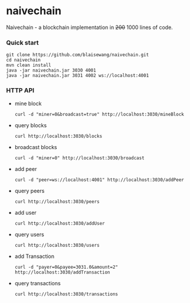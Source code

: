 # naivechain
Naivechain - a blockchain implementation in ~~200~~ 1000 lines of code.

### Quick start
```
git clone https://github.com/blaisewang/naivechain.git
cd naivechain
mvn clean install
java -jar naivechain.jar 3030 4001
java -jar naivechain.jar 3031 4002 ws://localhost:4001
```


### HTTP API

- mine block

  ```
  curl -d "miner=0&broadcast=true" http://localhost:3030/mineBlock
  ```

- query blocks

  ```
  curl http://localhost:3030/blocks
  ```
  
- broadcast blocks

  ```
  curl -d "miner=0" http://localhost:3030/broadcast
  ```

- add peer

  ```
  curl -d "peer=ws://localhost:4001" http://localhost:3030/addPeer
  ```

- query peers

  ```
  curl http://localhost:3030/peers
  ```
  
- add user

  ```
  curl http://localhost:3030/addUser
  ```

- query users

  ```
  curl http://localhost:3030/users
  ```
  
- add Transaction

  ```
  curl -d "payer=0&payee=3031.0&amount=2" http://localhost:3030/addTransaction
  ```

- query transactions

  ```
  curl http://localhost:3030/transactions
  ```
 